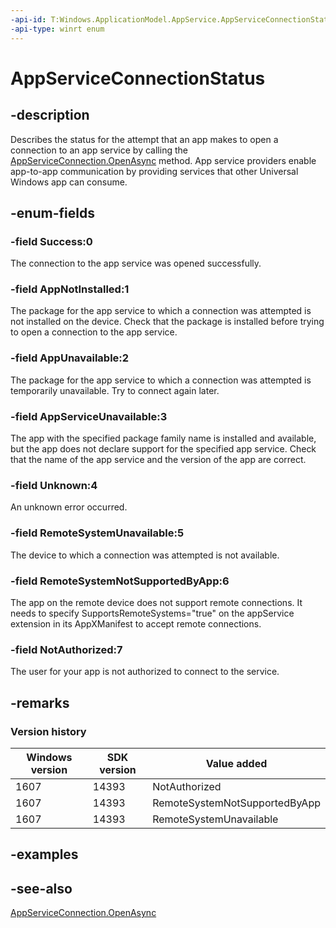 ```yaml
---
-api-id: T:Windows.ApplicationModel.AppService.AppServiceConnectionStatus
-api-type: winrt enum
---
```


<!-- Enumeration syntax
public enum Windows.ApplicationModel.AppService.AppServiceConnectionStatus : int
-->

# AppServiceConnectionStatus

## -description
Describes the status for the attempt that an app makes to open a connection to an app service by calling the [AppServiceConnection.OpenAsync](appserviceconnection_openasync_171309613.md) method. App service providers enable app-to-app communication by providing services that other Universal Windows app can consume.

## -enum-fields
### -field Success:0
The connection to the app service was opened successfully.

### -field AppNotInstalled:1
The package for the app service to which a connection was attempted is not installed on the device. Check that the package is installed before trying to open a connection to the app service.

### -field AppUnavailable:2
The package for the app service to which a connection was attempted is temporarily unavailable. Try to connect again later.

### -field AppServiceUnavailable:3
The app with the specified package family name is installed and available, but the app does not declare support for the specified app service. Check that the name of the app service and the version of the app are correct.

### -field Unknown:4
An unknown error occurred.

### -field RemoteSystemUnavailable:5
The device to which a connection was attempted is not available.

### -field RemoteSystemNotSupportedByApp:6
The app on the remote device does not support remote connections. It needs to specify SupportsRemoteSystems="true" on the appService extension in its AppXManifest to accept remote connections.

### -field NotAuthorized:7
The user for your app is not authorized to connect to the service.


## -remarks

### Version history

| Windows version | SDK version | Value added |
| -- | -- | -- |
| 1607 | 14393 | NotAuthorized |
| 1607 | 14393 | RemoteSystemNotSupportedByApp |
| 1607 | 14393 | RemoteSystemUnavailable |

## -examples

## -see-also
[AppServiceConnection.OpenAsync](appserviceconnection_openasync_171309613.md)
